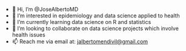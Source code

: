 - 👋 Hi, I’m @JoseAlbertoMD
- 👀 I’m interested in epidemiology and data science applied to health
- 🌱 I’m currently learning data science on R and statistics
- 💞️ I’m looking to collaborate on data science projects which involve health issues
- 📫 Reach me via email at: jalbertomendivil@gmail.com

<!---
JoseAlbertoMD/JoseAlbertoMD is a ✨ special ✨ repository because its `README.md` (this file) appears on your GitHub profile.
You can click the Preview link to take a look at your changes.
--->

